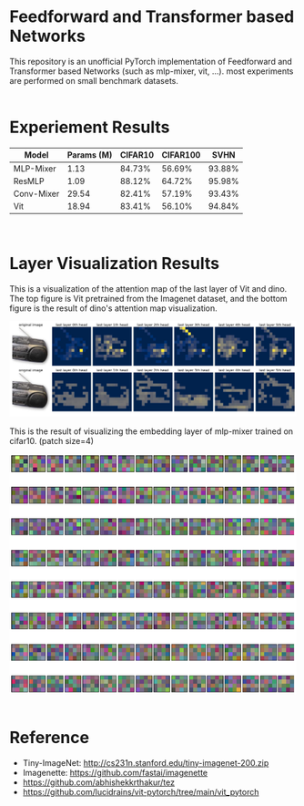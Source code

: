 # Feedforward and Transformer based Networks
This repository is an unofficial PyTorch implementation of Feedforward and Transformer based Networks (such as mlp-mixer, vit, ...). most experiments are performed on small benchmark datasets.
<br>
<br>

# Experiement Results
|Model|Params (M)|CIFAR10|CIFAR100|SVHN|
|------|---|---|---|---|
|MLP-Mixer|1.13|84.73%|56.69%|93.88%|
|ResMLP|1.09|88.12%|64.72%|95.98%|
|Conv-Mixer|29.54|82.41%|57.19%|93.43%|
|Vit|18.94|83.41%|56.10%|94.84%|
<br>

# Layer Visualization Results
This is a visualization of the attention map of the last layer of Vit and dino. The top figure is Vit pretrained from the Imagenet dataset, and the bottom figure is the result of dino's attention map visualization.

![](assets/attention_map.jpg)
<br>

This is the result of visualizing the embedding layer of mlp-mixer trained on cifar10. (patch size=4)

![](assets/mlpmixer_layer.png)
<br>
<br>


# Reference
- Tiny-ImageNet: http://cs231n.stanford.edu/tiny-imagenet-200.zip
- Imagenette: https://github.com/fastai/imagenette
- https://github.com/abhishekkrthakur/tez
- https://github.com/lucidrains/vit-pytorch/tree/main/vit_pytorch